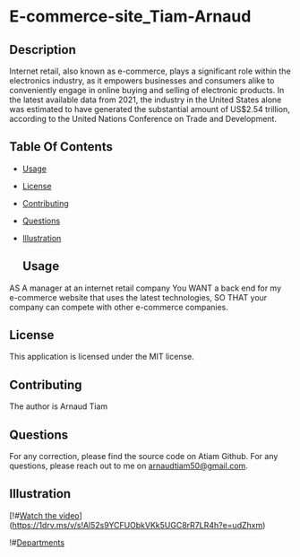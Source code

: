 # E-commerce-site_Tiam-Arnaud

 ## Description
Internet retail, also known as e-commerce, plays a significant role within the electronics industry, 
as it empowers businesses and consumers alike to conveniently engage in online buying and selling of electronic products. 
In the latest available data from 2021, the industry in the United States alone was estimated to have generated the substantial amount of US$2.54 trillion, 
according to the United Nations Conference on Trade and Development.

## Table Of Contents
- [Usage](#usage)
- [License](#license)
- [Contributing](#contributing)
- [Questions](#questions)
- [Illustration](#illustration)

  ## Usage
AS A manager at an internet retail company
You WANT a back end for my e-commerce website that uses the latest technologies,
SO THAT your company can compete with other e-commerce companies.

  ## License
This application is licensed under the MIT license.

## Contributing
The author is Arnaud Tiam


## Questions
For any correction, please find the source code on Atiam Github. For any questions, please reach out to me on arnaudtiam50@gmail.com.


## Illustration

[!#[Watch the video](https://github.com/Atiam/Employee_Manager-Arnaud_Tiam/blob/main/assets/images/image_of_video.png)](https://1drv.ms/v/s!Al52s9YCFUObkVKk5UGC8rR7LR4h?e=udZhxm)



!#[Departments](https://github.com/Atiam/Employee_Manager-Arnaud_Tiam/blob/main/assets/images/view%20all%20department.png)


